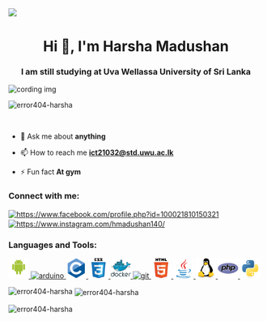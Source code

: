 <img src="https://www.google.com/imgres?q=1080p%20linux%20background&imgurl=https%3A%2F%2Fc4.wallpaperflare.com%2Fwallpaper%2F726%2F754%2F357%2Fkali-linux-kali-linux-nethunter-linux-unix-lenovo-hd-wallpaper-preview.jpg&imgrefurl=https%3A%2F%2Fwww.wallpaperflare.com%2Fsearch%3Fwallpaper%3Dlinux&docid=vHK9KK5amd033M&tbnid=yleDYwSNTGoA0M&vet=12ahUKEwip04uL9KSJAxXv1DgGHacmEVgQM3oECBkQAA..i&w=728&h=410&hcb=2&ved=2ahUKEwip04uL9KSJAxXv1DgGHacmEVgQM3oECBkQAA">
<h1 align="center">Hi 👋, I'm Harsha Madushan</h1>
<h3 align="center">I am still studying at Uva Wellassa University of Sri Lanka</h3>
<img align:"right" alt="cording img" width="400" src="https://cdn.myportfolio.com/2fcfcb103788251450a8304378dffded/a62c047f-8369-493c-ab14-71ef51bebc55_rw_1200.gif?h=e8c7ce55b326319eaca316cc1e74518f">


<p align="left"> <img src="https://komarev.com/ghpvc/?username=error404-harsha&label=Profile%20views&color=0e75b6&style=flat" alt="error404-harsha" /> </p>

<p align="left"> <a href="https://twitter.com/" target="blank"><img src="https://img.shields.io/twitter/follow/?logo=twitter&style=for-the-badge" alt="" /></a> </p>

- 💬 Ask me about **anything**

- 📫 How to reach me **ict21032@std.uwu.ac.lk**

- ⚡ Fun fact **At gym**

<h3 align="left">Connect with me:</h3>
<p align="left">
<a href="https://fb.com/https://www.facebook.com/profile.php?id=100021810150321" target="blank"><img align="center" src="https://raw.githubusercontent.com/rahuldkjain/github-profile-readme-generator/master/src/images/icons/Social/facebook.svg" alt="https://www.facebook.com/profile.php?id=100021810150321" height="30" width="40" /></a>
<a href="https://instagram.com/https://www.instagram.com/hmadushan140/" target="blank"><img align="center" src="https://raw.githubusercontent.com/rahuldkjain/github-profile-readme-generator/master/src/images/icons/Social/instagram.svg" alt="https://www.instagram.com/hmadushan140/" height="30" width="40" /></a>
</p>

<h3 align="left">Languages and Tools:</h3>
<p align="left"> <a href="https://developer.android.com" target="_blank" rel="noreferrer"> <img src="https://raw.githubusercontent.com/devicons/devicon/master/icons/android/android-original-wordmark.svg" alt="android" width="40" height="40"/> </a> <a href="https://www.arduino.cc/" target="_blank" rel="noreferrer"> <img src="https://cdn.worldvectorlogo.com/logos/arduino-1.svg" alt="arduino" width="40" height="40"/> </a> <a href="https://www.cprogramming.com/" target="_blank" rel="noreferrer"> <img src="https://raw.githubusercontent.com/devicons/devicon/master/icons/c/c-original.svg" alt="c" width="40" height="40"/> </a> <a href="https://www.w3schools.com/css/" target="_blank" rel="noreferrer"> <img src="https://raw.githubusercontent.com/devicons/devicon/master/icons/css3/css3-original-wordmark.svg" alt="css3" width="40" height="40"/> </a> <a href="https://www.docker.com/" target="_blank" rel="noreferrer"> <img src="https://raw.githubusercontent.com/devicons/devicon/master/icons/docker/docker-original-wordmark.svg" alt="docker" width="40" height="40"/> </a> <a href="https://git-scm.com/" target="_blank" rel="noreferrer"> <img src="https://www.vectorlogo.zone/logos/git-scm/git-scm-icon.svg" alt="git" width="40" height="40"/> </a> <a href="https://www.w3.org/html/" target="_blank" rel="noreferrer"> <img src="https://raw.githubusercontent.com/devicons/devicon/master/icons/html5/html5-original-wordmark.svg" alt="html5" width="40" height="40"/> </a> <a href="https://www.java.com" target="_blank" rel="noreferrer"> <img src="https://raw.githubusercontent.com/devicons/devicon/master/icons/java/java-original.svg" alt="java" width="40" height="40"/> </a> <a href="https://www.linux.org/" target="_blank" rel="noreferrer"> <img src="https://raw.githubusercontent.com/devicons/devicon/master/icons/linux/linux-original.svg" alt="linux" width="40" height="40"/> </a> <a href="https://www.php.net" target="_blank" rel="noreferrer"> <img src="https://raw.githubusercontent.com/devicons/devicon/master/icons/php/php-original.svg" alt="php" width="40" height="40"/> </a> <a href="https://www.python.org" target="_blank" rel="noreferrer"> <img src="https://raw.githubusercontent.com/devicons/devicon/master/icons/python/python-original.svg" alt="python" width="40" height="40"/> </a> </p>

<p><img align="left" src="https://github-readme-stats.vercel.app/api/top-langs?username=error404-harsha&show_icons=true&locale=en&layout=compact" alt="error404-harsha" /></p>

<p>&nbsp;<img align="center" src="https://github-readme-stats.vercel.app/api?username=error404-harsha&show_icons=true&locale=en" alt="error404-harsha" /></p>

<p><img align="center" src="https://github-readme-streak-stats.herokuapp.com/?user=error404-harsha&" alt="error404-harsha" /></p>
